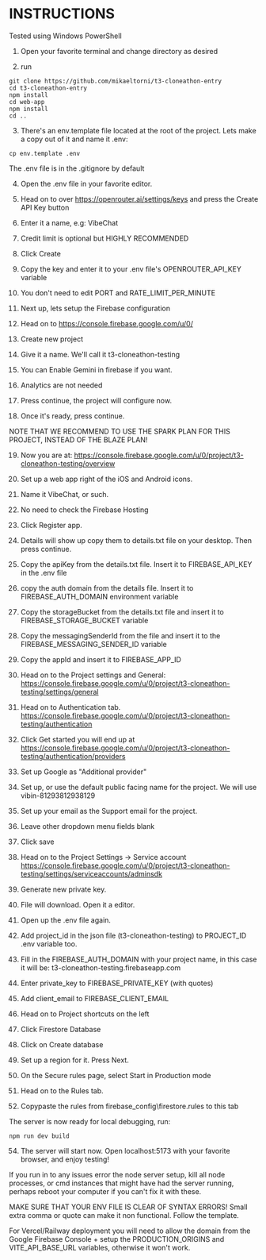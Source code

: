 # INSTRUCTIONS

Tested using Windows PowerShell

1. Open your favorite terminal and change directory as desired

2. run
```
git clone https://github.com/mikaeltorni/t3-cloneathon-entry
cd t3-cloneathon-entry
npm install
cd web-app
npm install
cd ..
```

3. There's an env.template file located at the root of the project. Lets make a copy out of it and name it .env:
```
cp env.template .env
```

The .env file is in the .gitignore by default

4. Open the .env file in your favorite editor.

5. Head on to over https://openrouter.ai/settings/keys and press the Create API Key button

6. Enter it a name, e.g: VibeChat

7. Credit limit is optional but HIGHLY RECOMMENDED

8. Click Create

9. Copy the key and enter it to your .env file's OPENROUTER_API_KEY variable

10. You don't need to edit PORT and RATE_LIMIT_PER_MINUTE

11. Next up, lets setup the Firebase configuration

12. Head on to https://console.firebase.google.com/u/0/

13. Create new project

14. Give it a name. We'll call it t3-cloneathon-testing

15. You can Enable Gemini in firebase if you want.

16. Analytics are not needed

17. Press continue, the project will configure now.

18. Once it's ready, press continue.

NOTE THAT WE RECOMMEND TO USE THE SPARK PLAN FOR THIS PROJECT, INSTEAD OF THE BLAZE PLAN!

19. Now you are at: https://console.firebase.google.com/u/0/project/t3-cloneathon-testing/overview

20. Set up a web app right of the iOS and Android icons.

21. Name it VibeChat, or such.

22. No need to check the Firebase Hosting

23. Click Register app.

24. Details will show up copy them to details.txt file on your desktop. Then press continue.

26. Copy the apiKey from the details.txt file. Insert it to FIREBASE_API_KEY in the .env file

27. copy the auth domain from the details file. Insert it to FIREBASE_AUTH_DOMAIN environment variable

28. Copy the storageBucket from the details.txt file and insert it to FIREBASE_STORAGE_BUCKET variable

29. Copy the messagingSenderId from the file and insert it to the FIREBASE_MESSAGING_SENDER_ID variable

30. Copy the appId and insert it to FIREBASE_APP_ID

31. Head on to the Project settings and General: https://console.firebase.google.com/u/0/project/t3-cloneathon-testing/settings/general

32. Head on to Authentication tab. https://console.firebase.google.com/u/0/project/t3-cloneathon-testing/authentication

33. Click Get started you will end up at https://console.firebase.google.com/u/0/project/t3-cloneathon-testing/authentication/providers

34. Set up Google as "Additional provider"

35. Set up, or use the default public facing name for the project. We will use vibin-81293812938129

36. Set up your email as the Support email for the project.

37. Leave other dropdown menu fields blank

38. Click save

39. Head on to the Project Settings -> Service account https://console.firebase.google.com/u/0/project/t3-cloneathon-testing/settings/serviceaccounts/adminsdk

40. Generate new private key. 

41. File will download. Open it a editor.

42. Open up the .env file again.

43. Add project_id in the json file (t3-cloneathon-testing) to PROJECT_ID .env variable too.

44. Fill in the FIREBASE_AUTH_DOMAIN with your project name, in this case it will be: t3-cloneathon-testing.firebaseapp.com 

45. Enter private_key to FIREBASE_PRIVATE_KEY (with quotes)

46. Add client_email to FIREBASE_CLIENT_EMAIL

47. Head on to Project shortcuts on the left

48. Click Firestore Database

49. Click on Create database

50. Set up a region for it. Press Next.

51. On the Secure rules page, select Start in Production mode 

52. Head on to the Rules tab.

53. Copypaste the rules from firebase_config\firestore.rules to this tab

The server is now ready for local debugging, run:
```
npm run dev build
```

54. The server will start now. Open localhost:5173 with your favorite browser, and enjoy testing!

If you run in to any issues error the node server setup, kill all node processes, or cmd instances that might have had the server running, perhaps reboot your computer if you can't fix it with these.

MAKE SURE THAT YOUR ENV FILE IS CLEAR OF SYNTAX ERRORS! Small extra comma or quote can make it non functional. Follow the template.

For Vercel/Railway deployment you will need to allow the domain from the Google Firebase Console + setup the PRODUCTION_ORIGINS and VITE_API_BASE_URL variables, otherwise it won't work.
